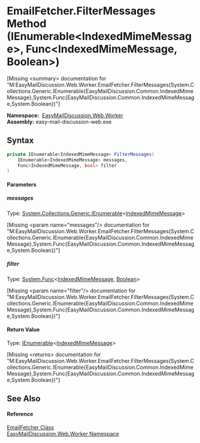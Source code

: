 EmailFetcher.FilterMessages Method (IEnumerable&lt;IndexedMimeMessage>, Func&lt;IndexedMimeMessage, Boolean>)
=============================================================================================================

[Missing &lt;summary> documentation for "M:EasyMailDiscussion.Web.Worker.EmailFetcher.FilterMessages(System.Collections.Generic.IEnumerable{EasyMailDiscussion.Common.IndexedMimeMessage},System.Func{EasyMailDiscussion.Common.IndexedMimeMessage,System.Boolean})"]


  **Namespace:**  [EasyMailDiscussion.Web.Worker][1]  
  **Assembly:** easy-mail-discussion-web.exe

Syntax
------

```csharp
private IEnumerable<IndexedMimeMessage> FilterMessages(
	IEnumerable<IndexedMimeMessage> messages,
	Func<IndexedMimeMessage, bool> filter
)
```

#### Parameters

##### *messages*
Type: [System.Collections.Generic.IEnumerable][2]&lt;[IndexedMimeMessage][3]>  

[Missing &lt;param name="messages"/> documentation for "M:EasyMailDiscussion.Web.Worker.EmailFetcher.FilterMessages(System.Collections.Generic.IEnumerable{EasyMailDiscussion.Common.IndexedMimeMessage},System.Func{EasyMailDiscussion.Common.IndexedMimeMessage,System.Boolean})"]


##### *filter*
Type: [System.Func][4]&lt;[IndexedMimeMessage][3], [Boolean][5]>  

[Missing &lt;param name="filter"/> documentation for "M:EasyMailDiscussion.Web.Worker.EmailFetcher.FilterMessages(System.Collections.Generic.IEnumerable{EasyMailDiscussion.Common.IndexedMimeMessage},System.Func{EasyMailDiscussion.Common.IndexedMimeMessage,System.Boolean})"]


#### Return Value
Type: [IEnumerable][2]&lt;[IndexedMimeMessage][3]>  

[Missing &lt;returns> documentation for "M:EasyMailDiscussion.Web.Worker.EmailFetcher.FilterMessages(System.Collections.Generic.IEnumerable{EasyMailDiscussion.Common.IndexedMimeMessage},System.Func{EasyMailDiscussion.Common.IndexedMimeMessage,System.Boolean})"]


See Also
--------

#### Reference
[EmailFetcher Class][6]  
[EasyMailDiscussion.Web.Worker Namespace][1]  

[1]: ../README.md
[2]: https://docs.microsoft.com/dotnet/api/system.collections.generic.ienumerable-1
[3]: ../../EasyMailDiscussion.Common/IndexedMimeMessage/README.md
[4]: https://docs.microsoft.com/dotnet/api/system.func-2
[5]: https://docs.microsoft.com/dotnet/api/system.boolean
[6]: README.md